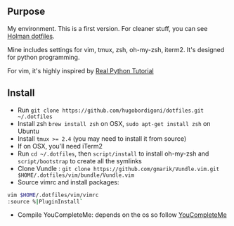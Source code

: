 ## Purpose
My environment. This is a first version. For cleaner stuff, you can see [Holman dotfiles](https://github.com/holman/dotfiles).

Mine includes settings for vim, tmux, zsh, oh-my-zsh, iterm2. It's designed for python programming.

For vim, it's highly inspired by [Real Python Tutorial](https://realpython.com/blog/python/vim-and-python-a-match-made-in-heaven/)

## Install
* Run `git clone https://github.com/hugobordigoni/dotfiles.git ~/.dotfiles`
* Install zsh `brew install zsh` on OSX, `sudo apt-get install zsh` on Ubuntu
* Install `tmux >= 2.4` (you may need to install it from source)
* If on OSX, you'll need iTerm2
* Run `cd ~/.dotfiles`, then `script/install` to install oh-my-zsh and `script/bootstrap` to create all the symlinks
* Clone Vundle : `git clone https://github.com/gmarik/Vundle.vim.git $HOME/.dotfiles/vim/bundle/Vundle.vim`
* Source vimrc and install packages:
```bash
vim $HOME/.dotfiles/vim/vimrc
:source %|PluginInstall`
```
* Compile YouCompleteMe: depends on the os so follow [YouCompleteMe](https://github.com/Valloric/YouCompleteMe#installation)
